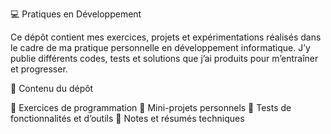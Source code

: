 💻 Pratiques en Développement

Ce dépôt contient mes exercices, projets et expérimentations réalisés dans le cadre de ma pratique personnelle en développement informatique.
J’y publie différents codes, tests et solutions que j’ai produits pour m’entraîner et progresser.

📂 Contenu du dépôt

🔹 Exercices de programmation
🔹 Mini-projets personnels
🔹 Tests de fonctionnalités et d’outils
🔹 Notes et résumés techniques
